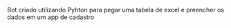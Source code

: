 Bot criado utilizando Pyhton para pegar uma tabela de excel e preencher os dados em um app de cadastro

